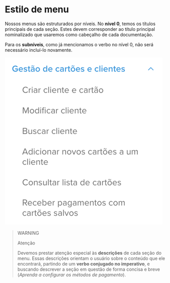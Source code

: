 # Estilo de menu

Nossos menus são estruturados por níveis. No **nível 0**, temos os títulos principais de cada seção. Estes devem corresponder ao título principal nominalizado que usaremos como cabeçalho de cada documentação. 

Para os **subníveis**, como já mencionamos o verbo no nível 0, não será necessário incluí-lo novamente. 

![exemplo-menu](/images/style-guide/menu-example-pt.png)

> WARNING
>
> Atenção
>
> Devemos prestar atenção especial às **descrições** de cada seção do menu. Essas descrições orientam o usuário sobre o conteúdo que ele encontrará, partindo de um **verbo conjugado no imperativo**, e buscando descrever a seção em questão de forma concisa e breve (*Aprenda a configurar os métodos de pagamento*).
